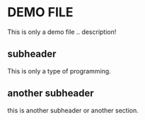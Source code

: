 # DEMO FILE
This is only a demo file .. description!

## subheader
This is only a type of programming.

## another subheader
this is another subheader or another section.
